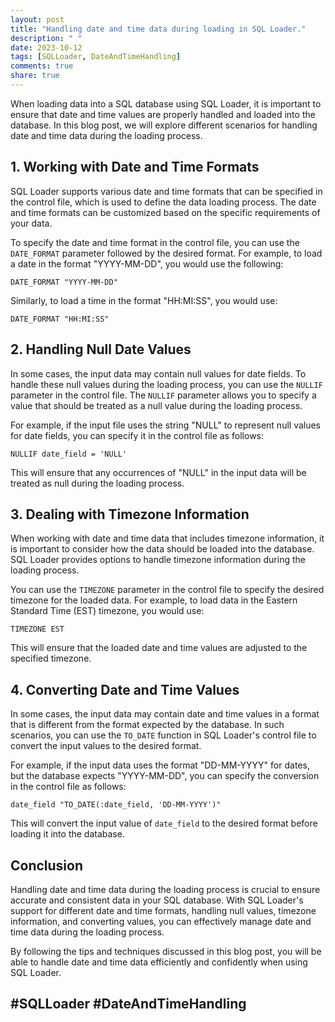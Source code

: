 ```yaml
---
layout: post
title: "Handling date and time data during loading in SQL Loader."
description: " "
date: 2023-10-12
tags: [SQLLoader, DateAndTimeHandling]
comments: true
share: true
---
```


When loading data into a SQL database using SQL Loader, it is important to ensure that date and time values are properly handled and loaded into the database. In this blog post, we will explore different scenarios for handling date and time data during the loading process.

## 1. Working with Date and Time Formats

SQL Loader supports various date and time formats that can be specified in the control file, which is used to define the data loading process. The date and time formats can be customized based on the specific requirements of your data.

To specify the date and time format in the control file, you can use the `DATE_FORMAT` parameter followed by the desired format. For example, to load a date in the format "YYYY-MM-DD", you would use the following:

```plaintext
DATE_FORMAT "YYYY-MM-DD"
```

Similarly, to load a time in the format "HH:MI:SS", you would use:

```plaintext
DATE_FORMAT "HH:MI:SS"
```

## 2. Handling Null Date Values

In some cases, the input data may contain null values for date fields. To handle these null values during the loading process, you can use the `NULLIF` parameter in the control file. The `NULLIF` parameter allows you to specify a value that should be treated as a null value during the loading process.

For example, if the input file uses the string "NULL" to represent null values for date fields, you can specify it in the control file as follows:

```plaintext
NULLIF date_field = 'NULL'
```

This will ensure that any occurrences of "NULL" in the input data will be treated as null during the loading process.

## 3. Dealing with Timezone Information

When working with date and time data that includes timezone information, it is important to consider how the data should be loaded into the database. SQL Loader provides options to handle timezone information during the loading process.

You can use the `TIMEZONE` parameter in the control file to specify the desired timezone for the loaded data. For example, to load data in the Eastern Standard Time (EST) timezone, you would use:

```plaintext
TIMEZONE EST
```

This will ensure that the loaded date and time values are adjusted to the specified timezone.

## 4. Converting Date and Time Values

In some cases, the input data may contain date and time values in a format that is different from the format expected by the database. In such scenarios, you can use the `TO_DATE` function in SQL Loader's control file to convert the input values to the desired format.

For example, if the input data uses the format "DD-MM-YYYY" for dates, but the database expects "YYYY-MM-DD", you can specify the conversion in the control file as follows:

```plaintext
date_field "TO_DATE(:date_field, 'DD-MM-YYYY')"
```

This will convert the input value of `date_field` to the desired format before loading it into the database.

## Conclusion

Handling date and time data during the loading process is crucial to ensure accurate and consistent data in your SQL database. With SQL Loader's support for different date and time formats, handling null values, timezone information, and converting values, you can effectively manage date and time data during the loading process.

By following the tips and techniques discussed in this blog post, you will be able to handle date and time data efficiently and confidently when using SQL Loader.

## #SQLLoader #DateAndTimeHandling